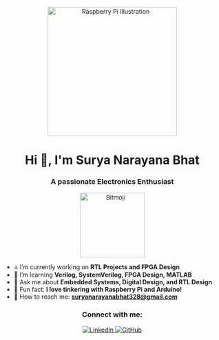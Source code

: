 <p align="center">
  <img src="https://your-image-link-here.png" width="300" alt="Raspberry Pi Illustration"/>
</p>

<h1 align="center"> Hi 👋, I'm Surya Narayana Bhat </h1>
<h3 align="center">A passionate Electronics Enthusiast</h3>

<p align="center">
  <img src="https://user-images.githubusercontent.com/your-image-url/bitmoji.png" alt="Bitmoji" width="150"/>
</p>

- 🔝 I’m currently working on **RTL Projects and FPGA Design**  
- 🌱 I’m learning **Verilog, SystemVerilog, FPGA Design, MATLAB**  
- 💬 Ask me about **Embedded Systems, Digital Design, and RTL Design**  
- 💎 Fun fact: **I love tinkering with Raspberry Pi and Arduino!**  
- 💌 How to reach me: **suryanarayanabhat328@gmail.com**  

<h3 align="center">Connect with me:</h3>
<p align="center">
  <a href="https://www.linkedin.com/in/suryanarayanabhat" target="_blank">
    <img src="https://img.shields.io/badge/LinkedIn-0A66C2?style=for-the-badge&logo=linkedin&logoColor=white" alt="LinkedIn"/>
  </a>
  <a href="https://github.com/yourusername" target="_blank">
    <img src="https://img.shields.io/badge/GitHub-181717?style=for-the-badge&logo=github&logoColor=white" alt="GitHub"/>
  </a>
</p>
